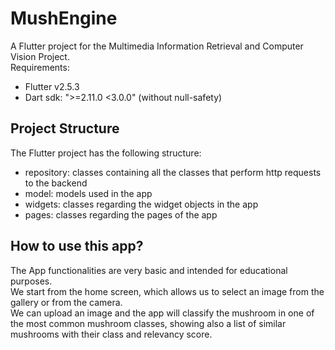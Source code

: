 # MushEngine

A Flutter project for the Multimedia Information Retrieval and Computer Vision Project.\
Requirements:
- Flutter v2.5.3
- Dart sdk: ">=2.11.0 <3.0.0" (without null-safety)

## Project Structure
The Flutter project has the following structure:
- repository: classes containing all the classes that perform http requests to the backend
- model: models used in the app
- widgets: classes regarding the widget objects in the app
- pages: classes regarding the pages of the app

## How to use this app?

The App functionalities are very basic and intended for educational purposes.\
We start from the home screen, which allows us to select an image from the gallery or from
the camera.\
We can upload an image and the app will classify the mushroom in one of the most common mushroom classes, showing also a list of similar mushrooms with their class and relevancy score.
